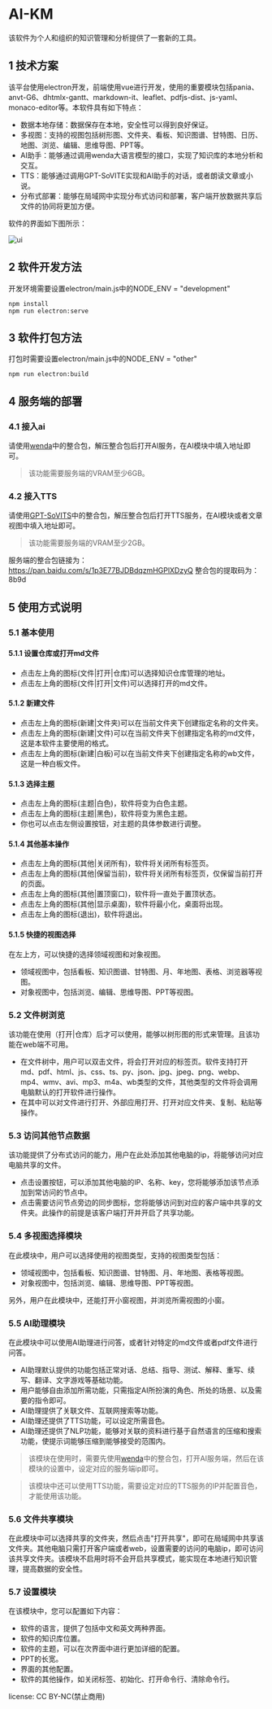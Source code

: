# AI-KM

该软件为个人和组织的知识管理和分析提供了一套新的工具。

## 1 技术方案

该平台使用electron开发，前端使用vue进行开发，使用的重要模块包括pania、anvt-G6、dhtmlx-gantt、markdown-it、leaflet、pdfjs-dist、js-yaml、monaco-editor等。本软件具有如下特点：

* 数据本地存储：数据保存在本地，安全性可以得到良好保证。
* 多视图：支持的视图包括树形图、文件夹、看板、知识图谱、甘特图、日历、地图、浏览、编辑、思维导图、PPT等。
* AI助手：能够通过调用wenda大语言模型的接口，实现了知识库的本地分析和交互。
* TTS：能够通过调用GPT-SoVITE实现和AI助手的对话，或者朗读文章或小说。
* 分布式部署：能够在局域网中实现分布式访问和部署，客户端开放数据共享后文件的协同将更加方便。

软件的界面如下图所示：

![ui](https://github.com/whl1207/Knowledge/assets/32924395/7eb5a5d6-e1b8-4f87-bc11-64c10ae22391)

## 2 软件开发方法

开发环境需要设置electron/main.js中的NODE_ENV = "development"

```shell
npm install
npm run electron:serve
```

## 3 软件打包方法

打包时需要设置electron/main.js中的NODE_ENV = "other"

```shell
npm run electron:build
```

## 4 服务端的部署

### 4.1 接入ai
请使用[wenda](https://github.com/wenda-LLM/wenda)中的整合包，解压整合包后打开AI服务，在AI模块中填入地址即可。

> 该功能需要服务端的VRAM至少6GB。

### 4.2 接入TTS
请使用[GPT-SoVITS](https://github.com/RVC-Boss/GPT-SoVITS)中的整合包，解压整合包后打开TTS服务，在AI模块或者文章视图中填入地址即可。

> 该功能需要服务端的VRAM至少2GB。

服务端的整合包链接为：https://pan.baidu.com/s/1p3E77BJDBdqzmHGPlXDzyQ
整合包的提取码为：8b9d

## 5 使用方式说明

### 5.1 基本使用

#### 5.1.1 设置仓库或打开md文件

* 点击左上角的图标(文件|打开|仓库)可以选择知识仓库管理的地址。
* 点击左上角的图标(文件|打开|文件)可以选择打开的md文件。

#### 5.1.2 新建文件

* 点击左上角的图标(新建|文件夹)可以在当前文件夹下创建指定名称的文件夹。
* 点击左上角的图标(新建|文件)可以在当前文件夹下创建指定名称的md文件，这是本软件主要使用的格式。
* 点击左上角的图标(新建|白板)可以在当前文件夹下创建指定名称的wb文件，这是一种白板文件。

#### 5.1.3 选择主题

* 点击左上角的图标(主题|白色)，软件将变为白色主题。
* 点击左上角的图标(主题|黑色)，软件将变为黑色主题。
* 你也可以点击左侧设置按钮，对主题的具体参数进行调整。

#### 5.1.4 其他基本操作

* 点击左上角的图标(其他|关闭所有)，软件将关闭所有标签页。
* 点击左上角的图标(其他|保留当前)，软件将关闭所有标签页，仅保留当前打开的页面。
* 点击左上角的图标(其他|置顶窗口)，软件将一直处于置顶状态。
* 点击左上角的图标(其他|显示桌面)，软件将最小化，桌面将出现。
* 点击左上角的图标(退出)，软件将退出。

#### 5.1.5 快捷的视图选择

在左上方，可以快捷的选择领域视图和对象视图。

* 领域视图中，包括看板、知识图谱、甘特图、月、年地图、表格、浏览器等视图。
* 对象视图中，包括浏览、编辑、思维导图、PPT等视图。

### 5.2 文件树浏览

该功能在使用（打开|仓库）后才可以使用，能够以树形图的形式来管理。且该功能在web端不可用。

* 在文件树中，用户可以双击文件，将会打开对应的标签页。软件支持打开md、pdf、html、js、css、ts、py、json、jpg、jpeg、png、webp、mp4、wmv、avi、mp3、m4a、wb类型的文件，其他类型的文件将会调用电脑默认的打开软件进行操作。
* 在其中可以对文件进行打开、外部应用打开、打开对应文件夹、复制、粘贴等操作。

### 5.3 访问其他节点数据

该功能提供了分布式访问的能力，用户在此处添加其他电脑的ip，将能够访问对应电脑共享的文件。

* 点击设置按钮，可以添加其他电脑的IP、名称、key，您将能够添加该节点添加到常访问的节点中。
* 点击需要访问节点旁边的同步图标，您将能够访问到对应的客户端中共享的文件夹。此操作的前提是该客户端打开并开启了共享功能。

### 5.4 多视图选择模块

在此模块中，用户可以选择使用的视图类型，支持的视图类型包括：

* 领域视图中，包括看板、知识图谱、甘特图、月、年地图、表格等视图。
* 对象视图中，包括浏览、编辑、思维导图、PPT等视图。

另外，用户在此模块中，还能打开小窗视图，并浏览所需视图的小窗。

### 5.5 AI助理模块

在此模块中可以使用AI助理进行问答，或者针对特定的md文件或者pdf文件进行问答。

* AI助理默认提供的功能包括正常对话、总结、指导、测试、解释、重写、续写、翻译、文字游戏等基础功能。
* 用户能够自由添加所需功能，只需指定AI所扮演的角色、所处的场景、以及需要的指令即可。
* AI助理提供了关联文件、互联网搜索等功能。
* AI助理还提供了TTS功能，可以设定所需音色。
* AI助理还提供了NLP功能，能够对关联的资料进行基于自然语言的压缩和搜索功能，使提示词能够压缩到能够接受的范围内。


> 该模块在使用时，需要先使用[wenda](https://github.com/wenda-LLM/wenda)中的整合包，打开AI服务端，然后在该模块的设置中，设定对应的服务端ip即可。

> 该模块中还可以使用TTS功能，需要设定对应的TTS服务的IP并配置音色，才能使用该功能。

### 5.6 文件共享模块

在此模块中可以选择共享的文件夹，然后点击"打开共享"，即可在局域网中共享该文件夹。其他电脑只需打开客户端或者web，设置需要的访问的电脑ip，即可访问该共享文件夹。该模块不启用时将不会开启共享模式，能实现在本地进行知识管理，提高数据的安全性。

### 5.7 设置模块

在该模块中，您可以配置如下内容：

* 软件的语言，提供了包括中文和英文两种界面。
* 软件的知识库位置。
* 软件的主题，可以在次界面中进行更加详细的配置。
* PPT的长宽。
* 界面的其他配置。
* 软件的其他操作，如关闭标签、初始化、打开命令行、清除命令行。


license: CC BY-NC(禁止商用)
